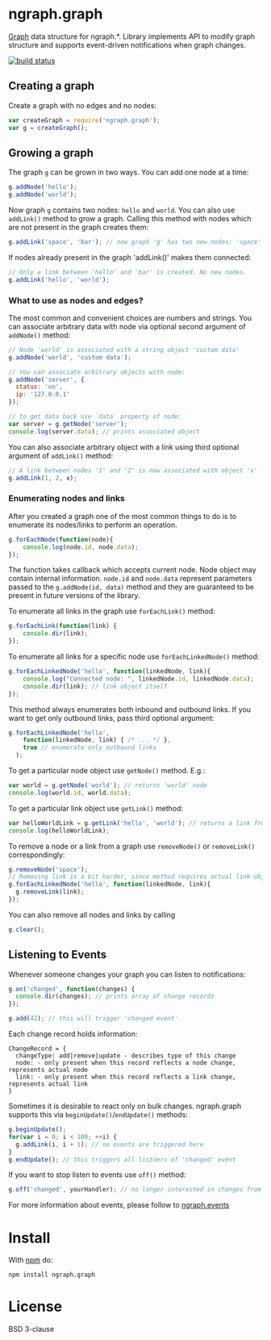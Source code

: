ngraph.graph
============

[Graph](http://en.wikipedia.org/wiki/Graph_\(mathematics\)) data structure for
ngraph.\*. Library implements API to modify graph structure and supports event-driven
notifications when graph changes.

[![build status](https://secure.travis-ci.org/anvaka/ngraph.graph.png)](http://travis-ci.org/anvaka/ngraph.graph)

## Creating a graph
Create a graph with no edges and no nodes:

``` js
var createGraph = require('ngraph.graph');
var g = createGraph();
```

## Growing a graph
The graph `g` can be grown in two ways. You can add one node at a time:

``` js
g.addNode('hello');
g.addNode('world');
```

Now graph `g` contains two nodes: `hello` and `world`. You can also use `addLink()`
method to grow a graph. Calling this method with nodes which are not present in
the graph creates them:

``` js
g.addLink('space', 'bar'); // now graph 'g' has two new nodes: 'space' and 'bar'
```

If nodes already present in the graph 'addLink()' makes them connected:

``` js
// Only a link between 'hello' and 'bar' is created. No new nodes.
g.addLink('hello', 'world');
```

### What to use as nodes and edges?
The most common and convenient choices are numbers and strings. You can
associate arbitrary data with node via optional second argument of `addNode()`
method:

``` js
// Node 'world' is associated with a string object 'custom data'
g.addNode('world', 'custom data');

// You can associate arbitrary objects with node:
g.addNode('server', {
  status: 'on',
  ip: '127.0.0.1'
});

// to get data back use `data` property of node:
var server = g.getNode('server');
console.log(server.data); // prints associated object
```

You can also associate arbitrary object with a link using third optional
argument of `addLink()` method:

``` js
// A link between nodes '1' and '2' is now associated with object 'x'
g.addLink(1, 2, x);
```

### Enumerating nodes and links
After you created a graph one of the most common things to do is to enumerate
its nodes/links to perform an operation.

``` js
g.forEachNode(function(node){
    console.log(node.id, node.data);
});
```

The function takes callback which accepts current node. Node object may contain
internal information. `node.id` and `node.data` represent parameters passed to
the `g.addNode(id, data)` method and they are guaranteed to be present in future
versions of the library.

To enumerate all links in the graph use `forEachLink()` method:

``` js
g.forEachLink(function(link) {
    console.dir(link);
});
```

To enumerate all links for a specific node use `forEachLinkedNode()` method:
``` js
g.forEachLinkedNode('hello', function(linkedNode, link){
    console.log("Connected node: ", linkedNode.id, linkedNode.data);
    console.dir(link); // link object itself
});
```

This method always enumerates both inbound and outbound links. If you want to
get only outbound links, pass third optional argument:
``` js
g.forEachLinkedNode('hello',
    function(linkedNode, link) { /* ... */ },
    true // enumerate only outbound links
  );
```

To get a particular node object use `getNode()` method. E.g.:

``` js
var world = g.getNode('world'); // returns 'world' node
console.log(world.id, world.data);
```

To get a particular link object use `getLink()` method:

``` js
var helloWorldLink = g.getLink('hello', 'world'); // returns a link from 'hello' to 'world'
console.log(helloWorldLink);
```

To remove a node or a link from a graph use `removeNode()` or `removeLink()`
correspondingly:

``` js
g.removeNode('space');
// Removing link is a bit harder, since method requires actual link object:
g.forEachLinkedNode('hello', function(linkedNode, link){
  g.removeLink(link);
});
```

You can also remove all nodes and links by calling

``` js
g.clear();
```

## Listening to Events
Whenever someone changes your graph you can listen to notifications:

``` js
g.on('changed', function(changes) {
  console.dir(changes); // prints array of change records
});

g.add(42); // this will trigger 'changed event'
```

Each change record holds information:

```
ChangeRecord = {
  changeType: add|remove|update - describes type of this change
  node: - only present when this record reflects a node change, represents actual node
  link: - only present when this record reflects a link change, represents actual link
}
```

Sometimes it is desirable to react only on bulk changes. ngraph.graph supports
this via `beginUpdate()`/`endUpdate()` methods:

``` js
g.beginUpdate();
for(var i = 0; i < 100; ++i) {
  g.addLink(i, i + 1); // no events are triggered here
}
g.endUpdate(); // this triggers all listners of 'changed' event
```

If you want to stop listen to events use `off()` method:
``` js
g.off('changed', yourHandler); // no longer interested in changes from graph
```

For more information about events, please follow to [ngraph.events](https://github.com/anvaka/ngraph.events)

Install
=======

With [npm](http://npmjs.org) do:

```
npm install ngraph.graph
```

License
=======
BSD 3-clause
